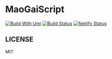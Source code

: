 # MaoGaiScript

[![Build With Umi](https://img.shields.io/badge/build%20with-umi-028fe4.svg?style=flat)](http://umijs.org/)
[![Build Status](https://img.shields.io/travis/imhele/maogai.svg?style=flat)](https://travis-ci.org/imhele/maogai)
[![Netlify Status](https://api.netlify.com/api/v1/badges/7f078f48-b8d6-405c-bc01-1823768f167a/deploy-status)](https://app.netlify.com/sites/maogai/deploys)

## LICENSE

MIT

